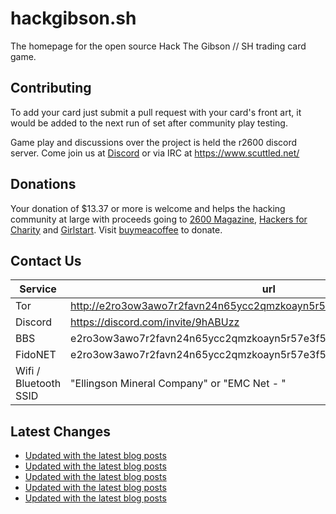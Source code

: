 # hackgibson.sh
The homepage for the open source Hack The Gibson // SH trading card game.


## Contributing

To add your card just submit a pull request with your card's front art, it would be added to the next run of set after community play testing.

Game play and discussions over the project is held the r2600 discord server. Come join us at [Discord](https://discord.com/invite/9hABUzz) or via IRC at https://www.scuttled.net/


## Donations

Your donation of $13.37 or more is welcome and helps the hacking community at large with proceeds going to [2600 Magazine](https://2600.com/), [Hackers for Charity](https://hackersforcharity.org) and [Girlstart](https://girlstart.org).  Visit [buymeacoffee](https://www.buymeacoffee.com/hackgibson.sh) to donate.


## Contact Us

Service | url
-|-
Tor | http://e2ro3ow3awo7r2favn24n65ycc2qmzkoayn5r57e3f56nvjwdcgg32ad.onion
Discord | https://discord.com/invite/9hABUzz
BBS | e2ro3ow3awo7r2favn24n65ycc2qmzkoayn5r57e3f56nvjwdcgg32ad.onion:23
FidoNET | e2ro3ow3awo7r2favn24n65ycc2qmzkoayn5r57e3f56nvjwdcgg32ad.onion:24554
Wifi / Bluetooth SSID | "Ellingson Mineral Company" or "EMC Net - <fidonet address>"

## Latest Changes
<!-- BLOG-POST-LIST:START -->
- [Updated with the latest blog posts](https://github.com/DFW2600/hackgibson.sh/commit/a1019a3b22191e738997689b3db20562866df21b)
- [Updated with the latest blog posts](https://github.com/DFW2600/hackgibson.sh/commit/9eebd6e750cb501afb3207132ef3c70db5ff95a9)
- [Updated with the latest blog posts](https://github.com/DFW2600/hackgibson.sh/commit/c2f346d7d223b8c84b8c1c91f1c3e9635c8bda6c)
- [Updated with the latest blog posts](https://github.com/DFW2600/hackgibson.sh/commit/2eb2b90a1b7bb5ca9951f13aa2a6b1fbbffee961)
- [Updated with the latest blog posts](https://github.com/DFW2600/hackgibson.sh/commit/c7ed94bda9e45b1816ae803bf13e0d158dd328f3)
<!-- BLOG-POST-LIST:END -->
